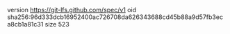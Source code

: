 version https://git-lfs.github.com/spec/v1
oid sha256:96d333dcb16952400ac726708da626343688cd45b88a9d57fb3eca8cb1a81c31
size 523
